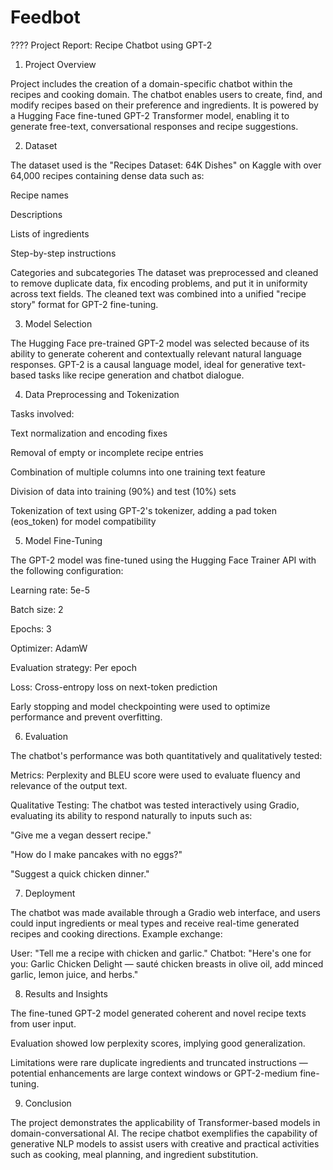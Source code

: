 # Feedbot
???? Project Report: Recipe Chatbot using GPT-2
1. Project Overview

Project includes the creation of a domain-specific chatbot within the recipes and cooking domain. The chatbot enables users to create, find, and modify recipes based on their preference and ingredients. It is powered by a Hugging Face fine-tuned GPT-2 Transformer model, enabling it to generate free-text, conversational responses and recipe suggestions.

2. Dataset

The dataset used is the "Recipes Dataset: 64K Dishes" on Kaggle with over 64,000 recipes containing dense data such as:

Recipe names

Descriptions

Lists of ingredients

Step-by-step instructions

Categories and subcategories
The dataset was preprocessed and cleaned to remove duplicate data, fix encoding problems, and put it in uniformity across text fields. The cleaned text was combined into a unified "recipe story" format for GPT-2 fine-tuning.

3. Model Selection

The Hugging Face pre-trained GPT-2 model was selected because of its ability to generate coherent and contextually relevant natural language responses. GPT-2 is a causal language model, ideal for generative text-based tasks like recipe generation and chatbot dialogue.

4. Data Preprocessing and Tokenization

Tasks involved:

Text normalization and encoding fixes

Removal of empty or incomplete recipe entries

Combination of multiple columns into one training text feature

Division of data into training (90%) and test (10%) sets

Tokenization of text using GPT-2's tokenizer, adding a pad token (eos_token) for model compatibility

5. Model Fine-Tuning

The GPT-2 model was fine-tuned using the Hugging Face Trainer API with the following configuration:

Learning rate: 5e-5

Batch size: 2

Epochs: 3

Optimizer: AdamW

Evaluation strategy: Per epoch

Loss: Cross-entropy loss on next-token prediction

Early stopping and model checkpointing were used to optimize performance and prevent overfitting.

6. Evaluation

The chatbot's performance was both quantitatively and qualitatively tested:

Metrics: Perplexity and BLEU score were used to evaluate fluency and relevance of the output text.

Qualitative Testing: The chatbot was tested interactively using Gradio, evaluating its ability to respond naturally to inputs such as:

"Give me a vegan dessert recipe."

"How do I make pancakes with no eggs?"

"Suggest a quick chicken dinner."

7. Deployment

The chatbot was made available through a Gradio web interface, and users could input ingredients or meal types and receive real-time generated recipes and cooking directions.
Example exchange:

User: "Tell me a recipe with chicken and garlic."
Chatbot: "Here's one for you: Garlic Chicken Delight — sauté chicken breasts in olive oil, add minced garlic, lemon juice, and herbs."

8. Results and Insights

The fine-tuned GPT-2 model generated coherent and novel recipe texts from user input.

Evaluation showed low perplexity scores, implying good generalization.

Limitations were rare duplicate ingredients and truncated instructions — potential enhancements are large context windows or GPT-2-medium fine-tuning.

9. Conclusion

The project demonstrates the applicability of Transformer-based models in domain-conversational AI. The recipe chatbot exemplifies the capability of generative NLP models to assist users with creative and practical activities such as cooking, meal planning, and ingredient substitution.